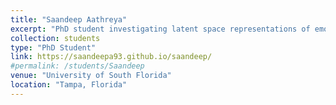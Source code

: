 ```yaml
---
title: "Saandeep Aathreya"
excerpt: "PhD student investigating latent space representations of emotion."
collection: students
type: "PhD Student"
link: https://saandeepa93.github.io/saandeep/
#permalink: /students/Saandeep
venue: "University of South Florida"
location: "Tampa, Florida"
---
```

